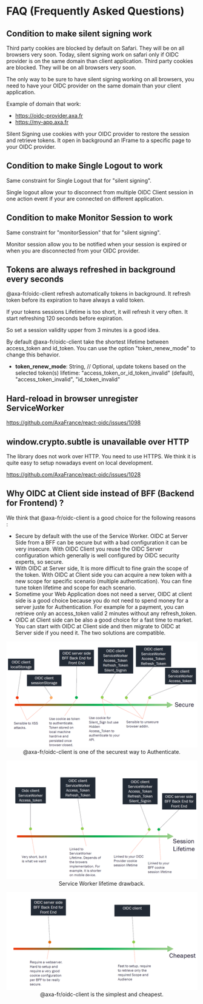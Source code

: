# FAQ (Frequently Asked Questions)

## Condition to make silent signing work 

Third party cookies are blocked by default on Safari. 
They will be on all browsers very soon.
Today, silent signing work on safari only if OIDC provider is on the same domain than client application. 
Third party cookies are blocked. They will be on all browsers very soon.

The only way to be sure to have silent signing working on all browsers, you need to have your OIDC provider on the same domain than your client application.

Example of domain that work:
- https://oidc-provider.axa.fr
- https://my-app.axa.fr

Silent Signing use cookies with your OIDC provider to restore the session and retrieve tokens.
It open in background an IFrame to a specific page to your OIDC provider.

## Condition to make Single Logout to work

Same constraint for Single Logout that for "silent signing".

Single logout allow your to disconnect from multiple OIDC Client session in one action event if your are connected on different application.

## Condition to make Monitor Session to work

Same constraint for "monitorSession" that for "silent signing".

Monitor session allow you to be notified when your session is expired or when you are disconnected from your OIDC provider.

## Tokens are always refreshed in background every seconds

@axa-fr/oidc-client refresh automatically tokens in  background.
It refresh token before its expiration to have always a valid token.

If your tokens sessions Lifetime is too short, it will refresh it very often.
It start refreshing 120 seconds before expiration.

So set a session validity upper from 3 minutes is a good idea.

By default @axa-fr/oidc-client take the shortest lifetime between access_token and id_token.
You can use the option "token_renew_mode" to change this behavior.

 - **token_renew_mode**: String, // Optional, update tokens based on the selected token(s) lifetime: "access_token_or_id_token_invalid" (default), "access_token_invalid", "id_token_invalid"

## Hard-reload in browser unregister ServiceWorker
https://github.com/AxaFrance/react-oidc/issues/1098

## window.crypto.subtle is unavailable over HTTP

The library does not work over HTTP. You need to use HTTPS.
We think it is quite easy to setup nowadays event on local development.

https://github.com/AxaFrance/react-oidc/issues/1028

## Why OIDC at Client side instead of BFF (Backend for Frontend) ?

We think that @axa-fr/oidc-client is a good choice for the following reasons :
- Secure by default with the use of the Service Worker. OIDC at Server Side from a BFF can be secure but with a bad configuration it can be very insecure. With OIDC Client you reuse the OIDC Server configuration which generally is well configured by OIDC security experts, so secure.
- With OIDC at Server side, It is more difficult to fine grain the scope of the token. With OIDC at Client side you can acquire a new token with a new scope for specific scenario (multiple authentication). You can fine tune token lifetime and scope for each scenario.
- Sometime your Web Application does not need a server, OIDC at client side is a good choice because you do not need to spend money for a server juste for Authentication. For example for a payment, you can retrieve only an access_token valid 2 minutes without any refresh_token.
- OIDC at Client side can be also a good choice for a fast time to market. You can start with OIDC at Client side and then migrate to OIDC at Server side if you need it. The two solutions are compatible.

<p align="center">
    <img src="./docs/img/react-oidc-secure.PNG"
     alt="@axa-fr/oidc-client is one of the securest way to Authenticate."
      />
  <br>
  @axa-fr/oidc-client is one of the securest way to Authenticate.
</p>

<p align="center">
    <img src="./docs/img/react-oidc-lifetime.PNG"
     alt="Service Worker lifetime drawback. "
      />
  <br>
  Service Worker lifetime drawback.
</p>

<p align="center">
    <img src="./docs/img/react-oidc-cost.PNG"
     alt="@axa-fr/oidc-client is the simplest and cheapest."
      />
  <br>
  @axa-fr/oidc-client is the simplest and cheapest.
</p>
